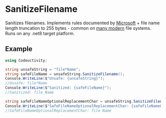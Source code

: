﻿# SanitizeFilename

Sanitizes filenames. Implements rules documented by [Microsoft](https://docs.microsoft.com/en-us/windows/win32/fileio/naming-a-file#naming-conventions) + file name length truncation to 255 bytes - common on [many modern](https://en.wikipedia.org/wiki/Comparison_of_file_systems) file systems. Runs on any .net8 target platform.

## Example

```csharp
using Codeuctivity;

string unsafeString = "file*Name";
string safeFileName = unsafeString.SanitizeFilename();
Console.WriteLine($"Unsafe: {unsafeString}");
//Unsafe: file*Name
Console.WriteLine($"Sanitized: {safeFileName}");
//Sanitized: file_Name

string safeFileNameOptionalReplacementChar = unsafeString.SanitizeFilename(' ');
Console.WriteLine($"SafeFileNameOptionalReplacementChar: {safeFileNameOptionalReplacementChar}");
//SafeFileNameOptionalReplacementChar: file Name
```